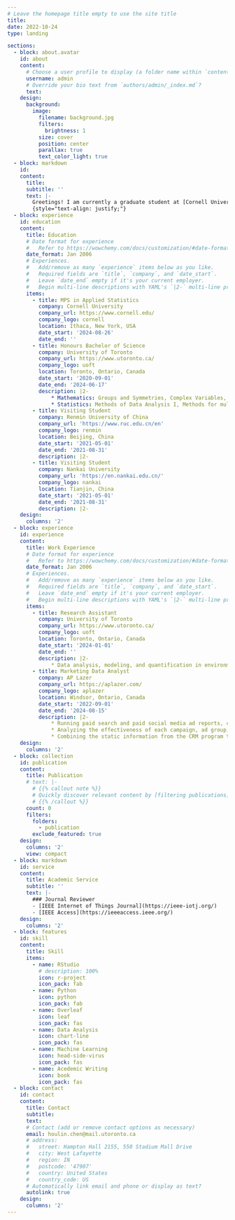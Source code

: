 ```yaml
---
# Leave the homepage title empty to use the site title
title:
date: 2022-10-24
type: landing

sections:
  - block: about.avatar
    id: about
    content:
      # Choose a user profile to display (a folder name within `content/authors/`)
      username: admin
      # Override your bio text from `authors/admin/_index.md`?
      text:  
    design:
      background:
        image:
          filename: background.jpg
          filters:
            brightness: 1
          size: cover
          position: center
          parallax: true
          text_color_light: true
  - block: markdown
    id: 
    content:
      title: 
      subtitle: ''
      text: |-
        Greetings! I am currently a graduate student at [Cornell University](https://www.cornell.edu/) in the [Department of Statistics and Data Science](https://stat.cornell.edu/). I graduated in 2024 with an Honours B.S. degree in the [Faculty of Arts and Science](https://www.artsci.utoronto.ca/) at [University of Toronto](https://www.utoronto.ca/), Toronto, ON, Canada. During my undergraduate studies, I was a visiting student at [Renmin University of China](https://www.ruc.edu.cn/en) and [Nankai University](https://en.nankai.edu.cn/) in Summer 2021. I have engaged in multiple projects including Bayesian estimation for distributional differences, multiple linear regression for multivariate data analysis, and Monte Carlo approximations. My research interests continue to focus on Applied Statistics, Environmental Science, Data Analysis, and Machine Learning.
        {style="text-align: justify;"}
  - block: experience
    id: education
    content:
      title: Education
      # Date format for experience
      #   Refer to https://wowchemy.com/docs/customization/#date-format
      date_format: Jan 2006
      # Experiences.
      #   Add/remove as many `experience` items below as you like.
      #   Required fields are `title`, `company`, and `date_start`.
      #   Leave `date_end` empty if it's your current employer.
      #   Begin multi-line descriptions with YAML's `|2-` multi-line prefix.
      items:
        - title: MPS in Applied Statistics
          company: Cornell University
          company_url: https://www.cornell.edu/
          company_logo: cornell
          location: Ithaca, New York, USA
          date_start: '2024-08-26'
          date_end: ''
        - title: Honours Bachelor of Science
          company: University of Toronto
          company_url: https://www.utoronto.ca/
          company_logo: uoft
          location: Toronto, Ontario, Canada
          date_start: '2020-09-01'
          date_end: '2024-06-17'
          description: |2-
              * Mathematics: Groups and Symmetries, Complex Variables, and Nonlinear Optimization.
              * Statistics: Methods of Data Analysis I, Methods for multivariate data, and Applied Bayesian Statistics.
        - title: Visiting Student
          company: Renmin University of China
          company_url: 'https://www.ruc.edu.cn/en'
          company_logo: renmin
          location: Beijing, China
          date_start: '2021-05-01'
          date_end: '2021-08-31'
          description: |2-
        - title: Visiting Student
          company: Nankai University
          company_url: 'https://en.nankai.edu.cn/'
          company_logo: nankai
          location: Tianjin, China
          date_start: '2021-05-01'
          date_end: '2021-08-31'
          description: |2-
    design:
      columns: '2'
  - block: experience
    id: experience
    content:
      title: Work Experience
      # Date format for experience
      #   Refer to https://wowchemy.com/docs/customization/#date-format
      date_format: Jan 2006
      # Experiences.
      #   Add/remove as many `experience` items below as you like.
      #   Required fields are `title`, `company`, and `date_start`.
      #   Leave `date_end` empty if it's your current employer.
      #   Begin multi-line descriptions with YAML's `|2-` multi-line prefix.
      items:
        - title: Research Assistant
          company: University of Toronto
          company_url: https://www.utoronto.ca/
          company_logo: uoft
          location: Toronto, Ontario, Canada
          date_start: '2024-01-01'
          date_end: ''
          description: |2-
              * Data analysis, modeling, and quantification in environmental-related projects.
        - title: Marketing Data Analyst
          company: AP Lazer
          company_url: https://aplazer.com/
          company_logo: aplazer
          location: Windsor, Ontario, Canada
          date_start: '2022-09-01'
          date_end: '2024-08-15'
          description: |2-
              * Running paid search and paid social media ad reports, calculating ROI, and making summary and comparison tables.
              * Analyzing the effectiveness of each campaign, ad group, and ad.
              * Combining the static information from the CRM program to provide a focused and simplified data table for the marketing team to improve the ads.
    design:
      columns: '2'
  - block: collection
    id: publication
    content:
      title: Publication
      # text: |-
        # {{% callout note %}}
        # Quickly discover relevant content by [filtering publications](./publication/).
        # {{% /callout %}}
      count: 0
      filters:
        folders:
          - publication
        exclude_featured: true
    design:
      columns: '2'
      view: compact
  - block: markdown
    id: service
    content:
      title: Academic Service
      subtitle: ''
      text: |-
        ### Journal Reviewer
        - [IEEE Internet of Things Journal](https://ieee-iotj.org/)
        - [IEEE Access](https://ieeeaccess.ieee.org/)
    design:
      columns: '2'
  - block: features
    id: skill
    content:
      title: Skill
      items:
        - name: RStudio
          # description: 100%
          icon: r-project
          icon_pack: fab
        - name: Python
          icon: python
          icon_pack: fab
        - name: Overleaf
          icon: leaf
          icon_pack: fas
        - name: Data Analysis
          icon: chart-line
          icon_pack: fas
        - name: Machine Learning
          icon: head-side-virus
          icon_pack: fas
        - name: Acedemic Writing
          icon: book
          icon_pack: fas
  - block: contact
    id: contact
    content:
      title: Contact
      subtitle:
      text: 
      # Contact (add or remove contact options as necessary)
      email: houlin.chen@mail.utoronto.ca
      # address:
      #   street: Hampton Hall 2155, 550 Stadium Mall Drive
      #   city: West Lafayette
      #   region: IN
      #   postcode: '47907'
      #   country: United States
      #   country_code: US
      # Automatically link email and phone or display as text?
      autolink: true
    design:
      columns: '2'
---
```

